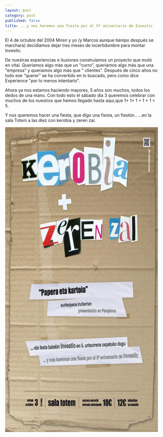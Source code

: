 ```yaml
---
layout: post
category: post
published: false
title: ...y nos haremos una fiesta por el 5º aniversario de Investic
---
```


El 4 de octubre del 2004 Miren y yo (y Marcos aunque tiempo después se marchara) decidíamos dejar tres meses de incertidumbre para montar Investic.  

De nuestras experiencias e ilusiones construíamos un proyecto que mutó en vital. Queríamos algo más que un "curro", queríamos algo más que una "empresa" y queríamos algo más que " clientes". Después de cinco años no todo ese "querer" se ha convertido en lo buscado, pero como dice Experience "por lo menos intentarlo". 

Ahora ya nos estamos haciendo mayores, 5 años son muchos, todos los dedos de una mano. Con todo esto el sábado día 3 queremos celebrar con muchos de los nuestros que hemos llegado hasta aquí,que 1+ 1+ 1 + 1 + 1  = 5.  

Y nos queremos hacer una fiesta, que digo una fiesta, un fiestón.. ...en la sala Totem a las diez con kerobia y zeren zai.

<img src="/medias/cartel_fiesta.jpg" width="686" height="1000" alt="Cartel fiesta Investic" />
